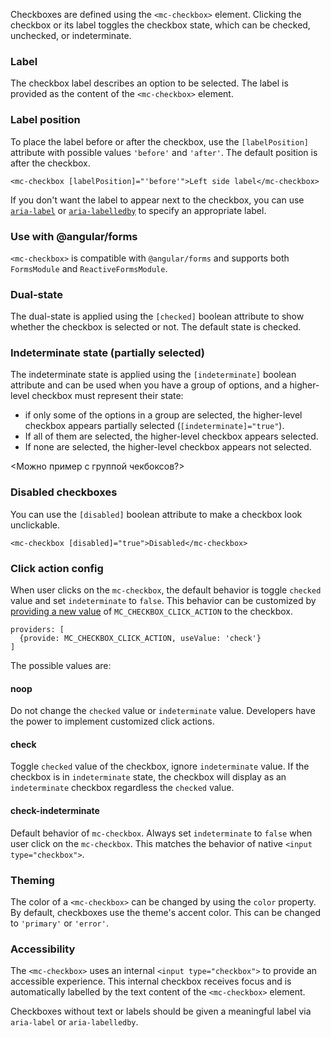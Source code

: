 Checkboxes are defined using the `<mc-checkbox>` element. Clicking the checkbox or its label toggles the checkbox state, which can be checked, unchecked, or indeterminate.

### Label

The checkbox label describes an option to be selected. The label is provided as the content of the `<mc-checkbox>` element.

### Label position

To place the label before or after the checkbox, use the `[labelPosition]` attribute with possible values `'before'` and `'after'`. The default position is after the checkbox.

`<mc-checkbox [labelPosition]="'before'">Left side label</mc-checkbox>`

If you don't want the label to appear next to the checkbox, you can use 
[`aria-label`](https://www.w3.org/TR/wai-aria/states_and_properties#aria-label) or 
[`aria-labelledby`](https://www.w3.org/TR/wai-aria/states_and_properties#aria-labelledby) to 
specify an appropriate label.

### Use with @angular/forms

`<mc-checkbox>` is compatible with `@angular/forms` and supports both `FormsModule` 
and `ReactiveFormsModule`.

### Dual-state

The dual-state is applied using the `[checked]` boolean attribute to show whether the checkbox is selected or not. The default state is checked.

<!-- example(checkbox-overview) -->

### Indeterminate state (partially selected)

The indeterminate state is applied using the `[indeterminate]` boolean attribute and can be used when you have a group of options, and a higher-level checkbox must represent their state:
+ if only some of the options in a group are selected, the higher-level checkbox appears partially selected (`[indeterminate]="true"`).
+ If all of them are selected, the higher-level checkbox appears selected.
+ If none are selected, the higher-level checkbox appears not selected.

<Можно пример с группой чекбоксов?>
<!-- example(checkbox-indeterminate) -->

### Disabled checkboxes

You can use the `[disabled]` boolean attribute to make a checkbox look unclickable.

`<mc-checkbox [disabled]="true">Disabled</mc-checkbox>`

### Click action config
When user clicks on the `mc-checkbox`, the default behavior is toggle `checked` value and set
`indeterminate` to `false`. This behavior can be customized by
[providing a new value](https://angular.io/guide/dependency-injection)
of `MC_CHECKBOX_CLICK_ACTION` to the checkbox.

```
providers: [
  {provide: MC_CHECKBOX_CLICK_ACTION, useValue: 'check'}
]
```

The possible values are:

#### noop
Do not change the `checked` value or `indeterminate` value. Developers have the power to
implement customized click actions.

#### check
Toggle `checked` value of the checkbox, ignore `indeterminate` value. If the
checkbox is in `indeterminate` state, the checkbox will display as an `indeterminate` checkbox
regardless the `checked` value.

#### check-indeterminate
Default behavior of `mc-checkbox`. Always set `indeterminate` to `false`
when user click on the `mc-checkbox`.
This matches the behavior of native `<input type="checkbox">`.

### Theming
The color of a `<mc-checkbox>` can be changed by using the `color` property. By default, checkboxes
use the theme's accent color. This can be changed to `'primary'` or `'error'`.  

### Accessibility
The `<mc-checkbox>` uses an internal `<input type="checkbox">` to provide an accessible experience.
This internal checkbox receives focus and is automatically labelled by the text content of the
`<mc-checkbox>` element.

Checkboxes without text or labels should be given a meaningful label via `aria-label` or
`aria-labelledby`.
